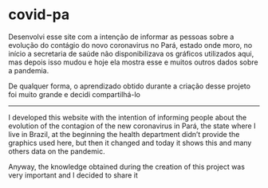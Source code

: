 # covid-pa

Desenvolvi esse site com a intenção de informar as pessoas sobre a evolução do contágio do novo coronavirus no Pará, estado onde moro,
no início a secretaria de saúde não disponibilizava os gráficos utilizados aqui, mas depois isso mudou e hoje ela mostra esse e muitos outros
dados sobre a pandemia.

De qualquer forma, o aprendizado obtido durante a criação desse projeto foi muito grande e decidi compartilhá-lo

-------------------------------------------------------------------------

I developed this website with the intention of informing people about the evolution of the contagion of the new coronavirus in Pará, the state where I live in Brazil,
at the beginning the health department didn’t provide the graphics used here, but then it changed and today it shows this and many others
data on the pandemic.

Anyway, the knowledge obtained during the creation of this project was very important and I decided to share it
